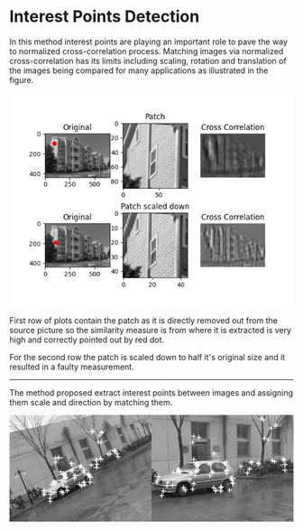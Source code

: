 # Interest Points Detection

In this method interest points are playing an important role to pave the way to normalized cross-correlation process. Matching images via normalized cross-correlation has its limits including scaling, rotation and translation of the images being compared for many applications as illustrated in the figure.

![alt text](img/cross_correlation.png)

First row of plots contain the patch as it is directly removed out from the source picture so the similarity measure is from where it is extracted is very high and correctly pointed out by red dot.

For the second row the patch is scaled down to half it's original size and it resulted in a faulty measurement.

---

The method proposed extract interest points between images and assigning them scale and direction by matching them.

![alt text](img/point_matching.jpg)

